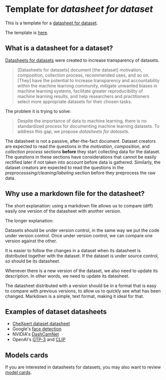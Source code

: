 # Template for _datasheet for dataset_

This is a template for a [datasheet for dataset](https://arxiv.org/abs/1803.09010).

The template is [here](./datasheet-for-dataset-template.md).

## What is a datasheet for a dataset?

[Datasheets for datasets](https://arxiv.org/abs/1803.09010) were created to increase transparency
of datasets.

> [Datasheets for datasets] document [the dataset] motivation, composition, collection process,
> recommended uses, and so on. [They] have the potential to increase transparency and accountability
> within the machine learning community, mitigate unwanted biases in machine learning systems, facilitate
> greater reproducibility of machine learning results, and help researchers and practitioners select more
> appropriate datasets for their chosen tasks.

The problem it is trying to solve:

> Despite the importance of data to machine learning, there is no standardized process for
> documenting machine learning datasets. To address this gap, we propose _datasheets for datasets_.

The datasheet is not a passive, after-the-fact document. Dataset creators are expected to read the
questions in the _motivation_, _composition_, and _collection process_ sections **before** they start
collecting data for the dataset. The questions in these sections have considerations that cannot be easily rectified later if not taken
into account before data is gathered. Similarly, the dataset creators
are expected to read the questions in the _preprocesssing/cleaning/labeling_ section before they preprocess
the raw data.

## Why use a markdown file for the datasheet?

The short explanation: using a markdown file allows us to compare (diff) easily one version
of the datasheet with another version. 

The longer explanation:

Datasets should be under version control, in the same way we put the code under version
control. Once under version control, we can compare one version against the other.

It is easier to follow the changes in a dataset when its datasheet is distributed together
with the dataset. If the dataset is under source control, so should be its datasheet.

Whenever there is a new version of the dataset, we also need to update its description.
In other words, we need to update its datasheet.

The datasheet distributed with a version should be in a format that is easy to compare with
previous versions, to allow us to quickly see what has been changed. Markdown is a simple, text
format, making it ideal for that.

## Examples of dataset datasheets

- [CheXpert dataset datasheet](https://arxiv.org/abs/2105.03020)
- Google's [face detection](https://modelcards.withgoogle.com/face-detection)
- NVIDIA's [DashCamNet](https://catalog.ngc.nvidia.com/orgs/nvidia/models/tlt_dashcamnet)
- OpenAI's [GTP-3](https://github.com/openai/gpt-3/blob/master/model-card.md) and [CLIP](https://github.com/openai/CLIP/blob/main/model-card.md)

## Models cards

If you are interested in datasheets for datasets, you may also want to review [model cards](https://github.com/fau-masters-collected-works-cgarbin/model-card-template).
